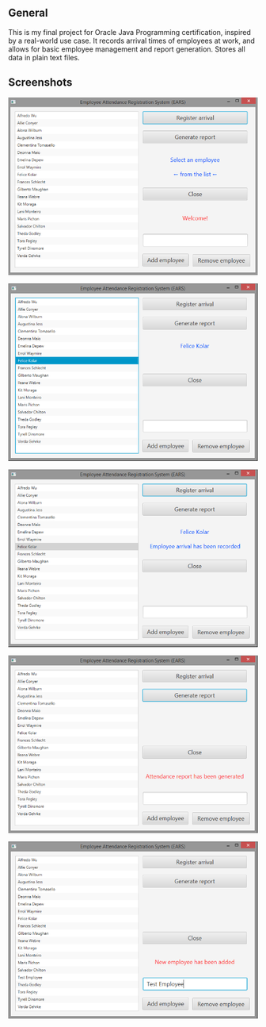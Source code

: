 ## General ##

This is my final project for Oracle Java Programming certification, inspired by a real-world use case.
It records arrival times of employees at work, and allows for basic employee management and report generation.
Stores all data in plain text files.

## Screenshots ##

![ears1 screenshot](docs/screenshots/ears1.png?raw=true "ears1 screenshot")

![ears2 screenshot](docs/screenshots/ears2.png?raw=true "ears2 screenshot")

![ears3 screenshot](docs/screenshots/ears3.png?raw=true "ears3 screenshot")

![ears4 screenshot](docs/screenshots/ears4.png?raw=true "ears4 screenshot")

![ears5 screenshot](docs/screenshots/ears5.png?raw=true "ears5 screenshot")
